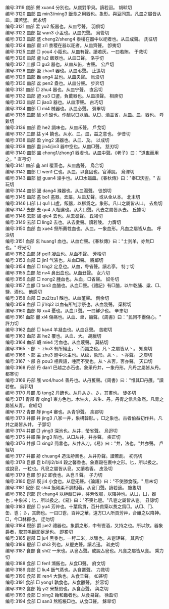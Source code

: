 <!-- { "loadSidebar": true } -->
编号:3119   虤部   贙   xuan4   分別也。从虤對爭貝。讀若迴。   胡畎切  
编号:3120   皿部   皿   min3/ming3   飯食之用器也。象形。與豆同意。凡皿之屬皆从皿。讀若猛。   武永切  
编号:3121   皿部   盂   yu2   飯器也。从皿亏聲。   羽俱切  
编号:3122   皿部   盌   wan3   小盂也。从皿夗聲。   烏管切  
编号:3123   皿部   盛   cheng2/sheng4   黍稷在器中以祀者也。从皿成聲。   氏征切  
编号:3124   皿部   齍   zi1   黍稷在器以祀者。从皿齊聲。   卽夷切  
编号:3125   皿部   □   you4   小甌也。从皿有聲。讀若灰。一曰若賄。   于救切  
编号:3126   皿部   盧   lu2   飯器也。从皿□聲。   洛乎切  
编号:3127   皿部   □   gu3   器也。从皿从缶，古聲。   公戶切  
编号:3128   皿部   盄   zhao1   器也。从皿弔聲。   止遙切  
编号:3129   皿部   盎   ang4   盆也。从皿央聲。   烏浪切  
编号:3130   皿部   盆   pen2   盎也。从皿分聲。   步奔切  
编号:3131   皿部   □   zhu4   器也。从皿宁聲。   直呂切  
编号:3132   皿部   盨   xu3   □盨，負戴器也。从皿須聲。   相庾切  
编号:3133   皿部   □   jiao3   器也。从皿漻聲。   古巧切  
编号:3134   皿部   □   mi4   械器也。从皿必聲。   彌畢切  
编号:3135   皿部   醯   xi1   酸也。作醯以□以酒。从□、酒並省，从皿。皿，器也。   呼雞切  
编号:3136   皿部   盉   he2   調味也。从皿禾聲。   戶戈切  
编号:3137   皿部   益   yi4   饒也。从水、皿。皿，益之意也。   伊昔切  
编号:3138   皿部   盈   ying2   滿器也。从皿、夃。   以成切  
编号:3139   皿部   盡   jin4/jin3   器中空也。从皿□聲。   慈刃切  
编号:3140   皿部   盅   chong1/zhong1   器虛也。从皿中聲。《老子》曰："道盅而用之。"   直弓切  
编号:3141   皿部   盦   an1   覆蓋也。从皿酓聲。   烏合切  
编号:3142   皿部   □   wen1   仁也。从皿，以食囚也。官溥說。   烏渾切  
编号:3143   皿部   盥   guan4   澡手也。从□水臨皿。《春秋傳》曰："奉□沃盥。"   古玩切  
编号:3144   皿部   盪   dang4   滌器也。从皿湯聲。   徒朗切  
编号:3145   皿部   盋   bo1   盋器。盂屬。从皿犮聲。或从金从本。   北末切  
编号:3146   凵部   凵   qu1   凵盧，飯器，以柳爲之。象形。凡凵之屬皆从凵。   去魚切  
编号:3147   去部   去   qu4   人相違也。从大凵聲。凡去之屬皆从去。   丘據切  
编号:3148   去部   朅   qie4   去也。从去曷聲。   丘竭切  
编号:3149   去部   □   ling2   去也。从去夌聲。讀若陵。   力膺切  
编号:3150   血部   血   xue4   祭所薦牲血也。从皿，一象血形。凡血之屬皆从血。   呼決切  
编号:3151   血部   衁   huang1   血也。从血亡聲。《春秋傳》曰："士刲羊，亦無□也。"   呼光切  
编号:3152   血部   衃   pei1   凝血也。从血不聲。   芳桮切  
编号:3153   血部   □   jin1   气液也。从血□聲。   將鄰切  
编号:3154   血部   □   ting2   定息也。从血，甹省聲。讀若亭。   特丁切  
编号:3155   血部   衄   nv4   鼻出血也。从血丑聲。   女六切  
编号:3156   血部   □   nong2   腫血也。从血，□省聲。   奴冬切  
编号:3157   血部   □   tan3   血醢也。从血□聲。《禮記》有□醢，以牛乾脯、粱、□、鹽、酒也。   他感切  
编号:3158   血部   □   zu2/zu1   醢也。从血菹聲。   側余切  
编号:3159   血部   □   ji1/qi2   以血有所刏涂祭也。从血幾聲。   渠稀切  
编号:3160   血部   卹   xu4   憂也。从血卩聲。一曰鮮少也。   辛聿切  
编号:3161   血部   衋   xi4   傷痛也。从血、聿，皕聲。《周書》曰："民冈不衋傷心。"   許力切  
编号:3162   血部   □   kan4   羊凝血也。从血臽聲。   苦紺切  
编号:3163   血部   盇   he2   覆也。从血、大。   胡臘切  
编号:3164   血部   衊   mie4   污血也。从血蔑聲。   莫結切  
编号:3165   丶部   丶   zhu3   有所絕止，丶而識之也。凡丶之屬皆从丶。   知庾切  
编号:3166   丶部   主   zhu3   鐙中火主也。从纹，象形。从丶，丶亦聲。   之庾切  
编号:3167   丶部   咅   pou3   相與語，唾而不受也。从丶从否，否亦聲。   天口切  
编号:3168   丹部   丹   dan1   巴越之赤石也。象采丹井，一象丹形。凡丹之屬皆从丹。   都寒切  
编号:3169   丹部   雘   wo4/huo4   善丹也。从丹蒦聲。《周書》曰："惟其□丹雘。"讀若隺。   烏郭切  
编号:3170   丹部   彤   tong2   丹飾也。从丹从彡。彡，其畫也。   徒冬切  
编号:3171   青部   青   qing1   東方色也。木生火，从生、丹。丹青之信言象然。凡青之屬皆从青。   倉經切  
编号:3172   青部   靜   jing4   審也。从青爭聲。   疾郢切  
编号:3173   井部   井   jing3   八家一井，象構韓形。·，□之象也。古者伯益初作井。凡井之屬皆从井。   子郢切  
编号:3174   井部   □   ying3   深池也。从井，瑩省聲。   烏迥切  
编号:3175   井部   阱   jing3   陷也。从□从井，井亦聲。   疾正切  
编号:3176   井部   □   xing2   罰辠也。从井从刀。《易》曰："井，法也。"井亦聲。   戶經切  
编号:3177   井部   刱   chuang4   造法刱業也。从井刅聲。讀若創。   初亮切  
编号:3178   皀部   皀   bi1/ji2/bi4   穀之馨香也。象嘉穀在裹中之形。匕，所以扱之。或說皀，一粒也。凡皀之屬皆从皀。又讀若香。   皮及切  
编号:3179   皀部   卽   ji2   即食也。从皀卪聲。   子力切  
编号:3180   皀部   旣   ji4   小食也。从皀旡聲。《論語》曰："不使勝食旣。"   居未切  
编号:3181   皀部   冟   shi4   飯剛柔不調相著。从皀冂聲。讀若適。   施隻切  
编号:3182   鬯部   鬯   chang4   以秬釀□艸，芬芳攸服，以降神也。从凵，凵，器也；中象米；匕，所以扱之。《易》曰："不喪匕鬯。"凡鬯之屬皆从鬯。   丑諒切  
编号:3183   鬯部   □   yu4   芳艸也。十葉爲貫，百廾貫築以煑之爲□。从□、冂、缶、鬯；彡，其飾也。一曰□鬯，百艸之華，遠方□人所貢芳艸，合釀之以降神。□，今□林郡也。   迂勿切  
编号:3184   鬯部   爵   jue2   禮器也。象爵之形，中有鬯酒，又持之也。所以飲。器象爵者，取其鳴節節足足也。   即畧切  
编号:3185   鬯部   □   ju4   黑黍也。一稃二米，以釀也。从鬯矩聲。   其呂切  
编号:3186   鬯部   □   shi3   列也。从鬯吏聲。讀若迅。   疏吏切  
编号:3187   食部   食   shi2   一米也。从皀亼聲。或說亼皀也。凡食之屬皆从食。   乘力切  
编号:3188   食部   □   fen1   滫飯也。从食□聲。   府文切  
编号:3189   食部   □   liu4   飯气蒸也。从食畱聲。   力救切  
编号:3190   食部   飪   ren4   大孰也。从食壬聲。   如甚切  
编号:3191   食部   □   yong1   孰食也。从食雝聲。   於容切  
编号:3192   食部   飴   yi2   米糱煎也。从食台聲。   與之切  
编号:3193   食部   □   xing2   飴和饊者也。从食易聲。   徐盈切  
编号:3194   食部   □   san3   熬稻粻□也。从食□聲。   穌旱切  
